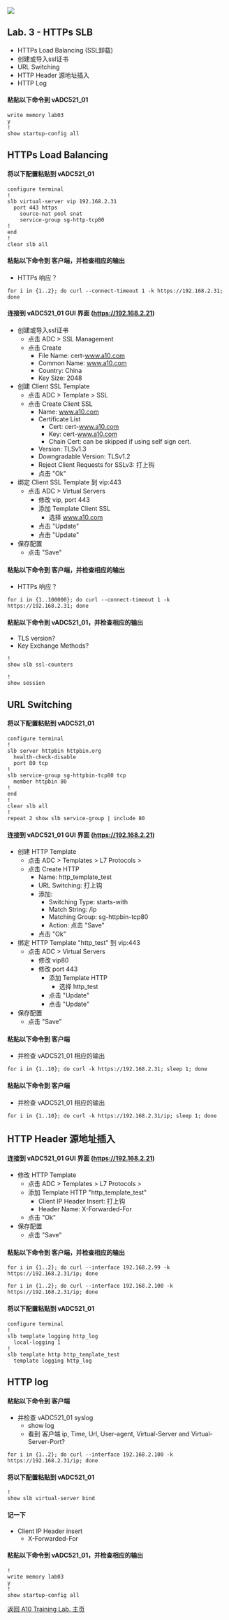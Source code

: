 ![](/Images/A10-NewLogos-Blue-NoReg-RGB-50.png)

## Lab. 3 - HTTPs SLB
 + HTTPs Load Balancing (SSL卸载)
  + 创建或导入ssl证书
  + URL Switching
  + HTTP Header 源地址插入
  + HTTP Log

#### 粘贴以下命令到 vADC521_01
```
write memory lab03
y
!
show startup-config all

```

## HTTPs Load Balancing
#### 将以下配置粘贴到 vADC521_01
```
configure terminal
!
slb virtual-server vip 192.168.2.31
  port 443 https
    source-nat pool snat
    service-group sg-http-tcp80
!
end
!
clear slb all

```

#### 粘贴以下命令到 客户端，并检查相应的输出
+ HTTPs 响应？
```
for i in {1..2}; do curl --connect-timeout 1 -k https://192.168.2.31; done

```

#### 连接到 vADC521_01 GUI 界面 (https://192.168.2.21)
+ 创建或导入ssl证书
  + 点击 ADC > SSL Management
  + 点击 Create
    + File Name: cert-www.a10.com
    + Common Name: www.a10.com
    + Country: China
    + Key Size: 2048
+ 创建 Client SSL Template
  + 点击 ADC > Template > SSL
  + 点击 Create Client SSL
    + Name: www.a10.com
    + Certificate List
      + Cert: cert-www.a10.com
      + Key: cert-www.a10.com
      + Chain Cert: can be skipped if using self sign cert.
    + Version: TLSv1.3
    + Downgradable Version: TLSv1.2
    + Reject Client Requests for SSLv3: 打上钩
    + 点击 "Ok"
+ 绑定 Client SSL Template 到 vip:443
  + 点击 ADC > Virtual Servers
    + 修改 vip, port 443
    + 添加 Template Client SSL
      + 选择 www.a10.com
    + 点击 "Update"
    + 点击 "Update"
+ 保存配置
  + 点击 "Save"  
    
#### 粘贴以下命令到 客户端，并检查相应的输出
+ HTTPs 响应？
```
for i in {1..100000}; do curl --connect-timeout 1 -k https://192.168.2.31; done

```

#### 粘贴以下命令到 vADC521_01，并检查相应的输出
+ TLS version?
+ Key Exchange Methods?
```
!
show slb ssl-counters

```

```
!
show session

```

## URL Switching
#### 将以下配置粘贴到 vADC521_01
```
configure terminal
!
slb server httpbin httpbin.org
  health-check-disable
  port 80 tcp
!
slb service-group sg-httpbin-tcp80 tcp
  member httpbin 80
!
end
!
clear slb all
!
repeat 2 show slb service-group | include 80

```

#### 连接到 vADC521_01 GUI 界面 (https://192.168.2.21)
+ 创建 HTTP Template
  + 点击 ADC > Templates > L7 Protocols > 
  + 点击 Create HTTP
    + Name: http_template_test
    + URL Switching: 打上钩
    + 添加:
      + Switching Type: starts-with
      + Match String: /ip
      + Matching Group: sg-httpbin-tcp80
      + Action: 点击 "Save"
    + 点击 "Ok"
+ 绑定 HTTP Template "http_test" 到 vip:443
  + 点击 ADC > Virtual Servers
    + 修改 vip80
    + 修改 port 443
      + 添加 Template HTTP
        + 选择 http_test
      + 点击 "Update"
      + 点击 "Update"
+ 保存配置
  + 点击 "Save"  

#### 粘贴以下命令到 客户端
  + 并检查 vADC521_01 相应的输出
```
for i in {1..10}; do curl -k https://192.168.2.31; sleep 1; done

```

#### 粘贴以下命令到 客户端
  + 并检查 vADC521_01 相应的输出
```
for i in {1..10}; do curl -k https://192.168.2.31/ip; sleep 1; done

```


## HTTP Header 源地址插入
#### 连接到 vADC521_01 GUI 界面 (https://192.168.2.21)
+ 修改 HTTP Template
  + 点击 ADC > Templates > L7 Protocols > 
  + 添加 Template HTTP "http_template_test"
    + Client IP Header Insert: 打上钩
    + Header Name: X-Forwarded-For
  + 点击 "Ok"  
+ 保存配置
  + 点击 "Save"  

#### 粘贴以下命令到 客户端，并检查相应的输出
```
for i in {1..2}; do curl --interface 192.168.2.99 -k https://192.168.2.31/ip; done

```

```
for i in {1..2}; do curl --interface 192.168.2.100 -k https://192.168.2.31/ip; done

```

#### 将以下配置粘贴到 vADC521_01
```
configure terminal
!
slb template logging http_log
  local-logging 1
!
slb template http http_template_test
  template logging http_log

```

## HTTP log
#### 粘贴以下命令到 客户端
+ 并检查 vADC521_01 syslog
  + show log
  + 看到 客户端 ip, Time, Url, User-agent, Virtual-Server and Virtual-Server-Port?
```
for i in {1..2}; do curl --interface 192.168.2.100 -k https://192.168.2.31/ip; done

```

#### 将以下配置粘贴到 vADC521_01
```
!
show slb virtual-server bind

```

#### 记一下
+ Client IP Header insert
  + X-Forwarded-For

#### 粘贴以下命令到 vADC521_01，并检查相应的输出
```
!
write memory lab03
y
!
show startup-config all

```

[返回 A10 Training Lab. 主页](https://github.com/borissiu/A10_Training_Lab)